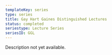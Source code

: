 ```yaml
---
templateKey: series
type: series
title: Gay Hart Gaines Distinguished Lectures
status: completed
seriestype: Lecture Series
seriesID: GGL
---
```

Description not yet available. 